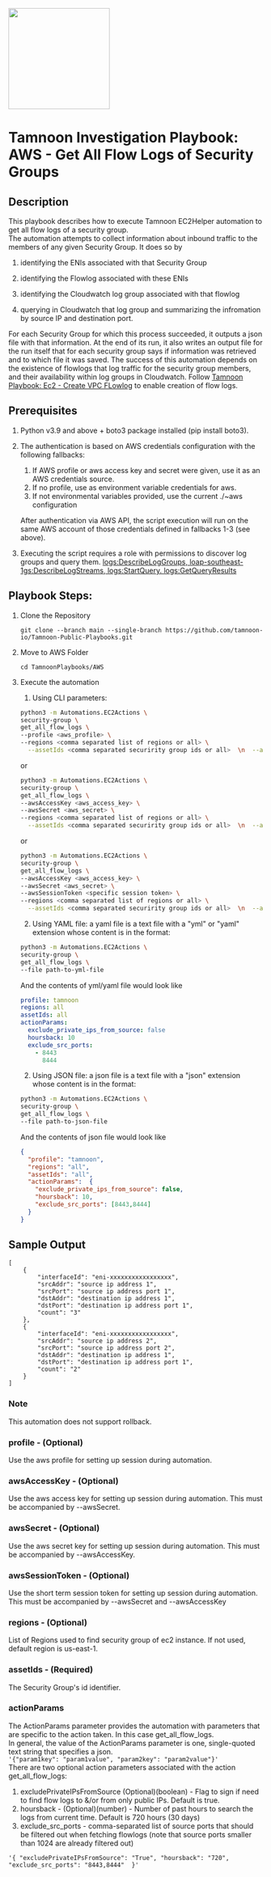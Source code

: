 
[comment]: <> (This is a readonly file, do not edit directly, to change update the security_group_get_all_flow_logs.json)
<img src='../../../../TamnoonPlaybooks/images/icons/Tamnoon.png' width = '200' />

# Tamnoon Investigation Playbook: AWS - Get All Flow Logs of Security Groups
## Description

This playbook describes how to execute Tamnoon EC2Helper automation to get all flow logs of a security group.  
The automation attempts to collect information about inbound traffic to the members of any given Security Group. It does so by  

1. identifying the ENIs associated with that Security Group

2. identifying the Flowlog associated with these ENIs

3. identifying the Cloudwatch log group associated with that flowlog

4. querying in Cloudwatch that log group and summarizing the infromation by source IP and destination port.

For each Security Group for which this process succeeded, it outputs a json file with that information. At the end of its run, it also writes an output file for the run itself that for each security group says if information was retrieved and to which file it was saved. The success of this automation depends on the existence of flowlogs that log traffic for the security group members, and their availability within log groups in Cloudwatch. Follow [Tamnoon Playbook: Ec2 - Create VPC FLowlog](./TPlaybbok_create_vpc_flowlog.md) to enable creation of flow logs.  
## Prerequisites
1. Python v3.9 and above + boto3 package installed (pip install boto3).  
2. The authentication is based on AWS credentials configuration with the following fallbacks:  
    1. If AWS profile or aws access key and secret were given, use it as an AWS credentials source.  
    2. If no profile, use as environment variable credentials for aws.  
    3. If not environmental variables provided, use the current ./~aws configuration  

    After authentication via AWS API, the script execution will run on the same AWS account of those credentials defined in fallbacks 1-3 (see above).


3. Executing the script requires a role with permissions to discover log groups and query them. [logs:DescribeLogGroups, loap-southeast-1gs:DescribeLogStreams, logs:StartQuery. logs:GetQueryResults](https://docs.aws.amazon.com/AmazonCloudWatch/latest/logs/permissions-reference-cwl.html)
## Playbook Steps: 


1. Clone the Repository
	``````
	git clone --branch main --single-branch https://github.com/tamnoon-io/Tamnoon-Public-Playbooks.git
	``````

2. Move to AWS Folder
	``````
	cd TamnoonPlaybooks/AWS
	``````

3. Execute the automation

	1. Using CLI parameters:
	``````sh
	python3 -m Automations.EC2Actions \
	security-group \
	get_all_flow_logs \
	--profile <aws_profile> \
	--regions <comma separated list of regions or all> \
	  --assetIds <comma separated securirity group ids or all>  \n  --actionParams <action params here>
	``````
	or  
	``````sh
	python3 -m Automations.EC2Actions \
	security-group \
	get_all_flow_logs \
	--awsAccessKey <aws_access_key> \
	--awsSecret <aws_secret> \
	--regions <comma separated list of regions or all> \
	  --assetIds <comma separated securirity group ids or all>  \n  --actionParams <action params here>
	``````
	or  
	``````sh
	python3 -m Automations.EC2Actions \
	security-group \
	get_all_flow_logs \
	--awsAccessKey <aws_access_key> \
	--awsSecret <aws_secret> \
	--awsSessionToken <specific session token> \
	--regions <comma separated list of regions or all> \
	  --assetIds <comma separated securirity group ids or all>  \n  --actionParams <action params here>
	``````

	2. Using YAML file: a yaml file is a text file with a "yml" or "yaml" extension whose content is in the format:
	``````sh
	python3 -m Automations.EC2Actions \
	security-group \
	get_all_flow_logs \
	--file path-to-yml-file
	``````
	And the contents of yml/yaml file would look like  
	``````yaml
	profile: tamnoon
	regions: all
	assetIds: all
	actionParams:
	  exclude_private_ips_from_source: false
	  hoursback: 10
	  exclude_src_ports:
	    - 8443
	      8444
	``````

	2. Using JSON file: a json file is a text file with a "json" extension whose content is in the format:
	``````sh
	python3 -m Automations.EC2Actions \
	security-group \
	get_all_flow_logs \
	--file path-to-json-file
	``````
	And the contents of json file would look like  
	``````json
	{
	  "profile": "tamnoon",  
	  "regions": "all",  
	  "assetIds": "all",  
	  "actionParams":  {  
	    "exclude_private_ips_from_source": false,  
	    "hoursback": 10,  
	    "exclude_src_ports": [8443,8444]    
	  } 
	}
	``````
## Sample Output

``````
[  
    {  
        "interfaceId": "eni-xxxxxxxxxxxxxxxxx",  
        "srcAddr": "source ip address 1",  
        "srcPort": "source ip address port 1",  
        "dstAddr": "destination ip address 1",  
        "dstPort": "destination ip address port 1",  
        "count": "3"  
    },  
    {  
        "interfaceId": "eni-xxxxxxxxxxxxxxxxx",  
        "srcAddr": "source ip address 2",  
        "srcPort": "source ip address port 2",  
        "dstAddr": "destination ip address 1",  
        "dstPort": "destination ip address port 1",  
        "count": "2"  
    }  
]
``````
### Note
This automation does not support rollback.
### profile - (Optional)
Use the aws profile for setting up session during automation.
### awsAccessKey - (Optional)
Use the aws access key for setting up session during automation. This must be accompanied by --awsSecret.
### awsSecret - (Optional)
Use the aws secret key for setting up session during automation. This must be accompanied by --awsAccessKey.
### awsSessionToken - (Optional)
Use the short term session token for setting up session during automation. This must be accompanied by --awsSecret and --awsAccessKey
### regions - (Optional)
List of Regions used to find security group of ec2 instance. If not used, default region is us-east-1.
### assetIds - (Required)
The Security Group's id identifier.
### actionParams
The ActionParams parameter provides the automation with parameters that are specific to the action taken. In this case get_all_flow_logs.  
  In general, the value of the ActionParams parameter is one, single-quoted text string that specifies a json.  
  ```'{"param1key": "param1value", "param2key": "param2value"}'```  
  There are two optional action parameters associated with the action get_all_flow_logs:  
  1. excludePrivateIPsFromSource (Optional)(boolean) - Flag to sign if need to find flow logs to &/or from only public IPs. Default is true.  
  2. hoursback - (Optional)(number) - Number of past hours to search the logs from current time. Default is 720 hours (30 days)  
  3. exclude_src_ports - comma-separated list of source ports that should be filtered out when fetching flowlogs (note that source ports smaller than 1024 are already filtered out)  
  ```  
  '{ "excludePrivateIPsFromSource": "True", "hoursback": "720", "exclude_src_ports": "8443,8444"  }'  
```
